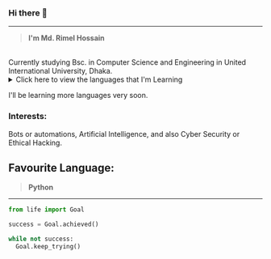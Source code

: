 ### Hi there 👋
---
> <b>I'm Md. Rimel Hossain</b>

<br/>
Currently studying Bsc. in Computer Science and Engineering in United International University, Dhaka.
<br/>

<details>
  <summary>Click here to view the languages that I'm Learning</summary>

|  Sl.  | Language |
|------:|----------|
| 1.    | Python   |
| 2.    | C        |
</details>

I'll be learning more languages very soon.

### Interests:
  Bots or automations, Artificial Intelligence, and also Cyber Security or Ethical Hacking.

Favourite Language:
---
> <b>Python</b>
---
```py
from life import Goal

success = Goal.achieved()

while not success:
  Goal.keep_trying()
```

<!--
**xenon-a/xenon-a** is a ✨ _special_ ✨ repository because its `README.md` (this file) appears on your GitHub profile.

Here are some ideas to get you started:

- 🔭 I’m currently working on ...
- 🌱 I’m currently learning ...
- 👯 I’m looking to collaborate on ...
- 🤔 I’m looking for help with ...
- 💬 Ask me about ...
- 📫 How to reach me: ...
- 😄 Pronouns: ...
- ⚡ Fun fact: ...
-->
